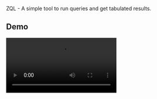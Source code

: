 ZQL - A simple tool to run queries and get tabulated results.

## Demo
<video src="https://jumpshare.com/embed/2XAA15opwFnIC7P42bSs" />


## Getting Started

### Prerequisites
- Node.js (version 22 or higher)
- npm (version 10 or higher)

### Installation
Run the following command to install the dependencies:
```bash
npm install
```

### Running the Development Server
Then, run the development server:

```bash
npm run dev
```

Open [http://localhost:3000](http://localhost:3000) with your browser to see the result.

## Performance

- I used Lighthouse Analytics (Chrome built-in tool) to check first contentful pain, largest contentful pain and overall performance of the app, for both Mobile and Desktop.
- Testing was carried out on [ZQL Vercel website](https://zeeql.vercel.com)

### Mobile
Mobile achieved a performance rating of 95.

<img width="1785" alt="Screenshot 2025-06-03 at 1 38 37 AM" src="https://github.com/user-attachments/assets/382dbfd3-fb5b-4d85-a90f-3537f751a92c" />

<img width="690" alt="Screenshot 2025-06-03 at 1 38 57 AM" src="https://github.com/user-attachments/assets/017bd074-699d-4fc9-a0da-2abbc7e758b7" />


### Desktop
Desktop achieved a performance rating of 100. 

<img width="1786" alt="Screenshot 2025-06-03 at 1 39 40 AM" src="https://github.com/user-attachments/assets/66ffba1e-5df1-4e98-9f86-cad2ba6b0e4a" />

<img width="695" alt="Screenshot 2025-06-03 at 1 39 56 AM" src="https://github.com/user-attachments/assets/c1a07c35-f03e-4cb5-a24c-551dfc80b8e2" />

I was able to primarily achieve this performance by three factors:
- Divide the experience into two pages: Home and Results. This allowed me to paint the Home page faster. while the Results page is lazy loaded, only when the user clicks on the Run Query.
- Leverage NextJS RSC which interleaves Server-rendered component with Client component. In this case, the home page itself is server-rendered, where as the Frequently used queries section is Lazy loaded. This allowed me to paint the page faster.
- Show Shimmers and Spinners when data is in pending state. It allowed me to paint page faster initially (increasing FCP)

## Tech stack
- NextJS
- Tailwind CSS
- HeroUI for UI components
- Phosphorous Icons for iconography
- BiomeJS for linting and formatting. (It is easier to setup than ESLint and Prettier, and is faster than the other two)
- Vercel for deployment.
